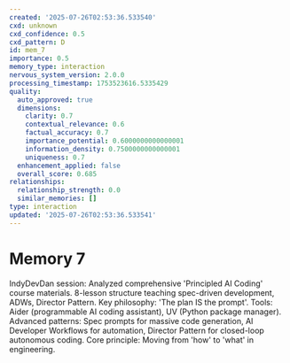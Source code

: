 ```yaml
---
created: '2025-07-26T02:53:36.533540'
cxd: unknown
cxd_confidence: 0.5
cxd_pattern: D
id: mem_7
importance: 0.5
memory_type: interaction
nervous_system_version: 2.0.0
processing_timestamp: 1753523616.5335429
quality:
  auto_approved: true
  dimensions:
    clarity: 0.7
    contextual_relevance: 0.6
    factual_accuracy: 0.7
    importance_potential: 0.6000000000000001
    information_density: 0.7500000000000001
    uniqueness: 0.7
  enhancement_applied: false
  overall_score: 0.685
relationships:
  relationship_strength: 0.0
  similar_memories: []
type: interaction
updated: '2025-07-26T02:53:36.533541'
---
```


# Memory 7

IndyDevDan session: Analyzed comprehensive 'Principled AI Coding' course materials. 8-lesson structure teaching spec-driven development, ADWs, Director Pattern. Key philosophy: 'The plan IS the prompt'. Tools: Aider (programmable AI coding assistant), UV (Python package manager). Advanced patterns: Spec prompts for massive code generation, AI Developer Workflows for automation, Director Pattern for closed-loop autonomous coding. Core principle: Moving from 'how' to 'what' in engineering.
